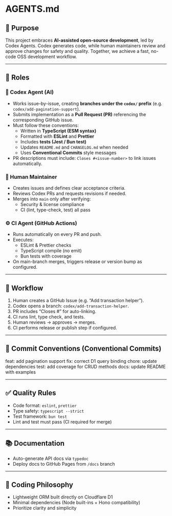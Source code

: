 # AGENTS.md

## 🎯 Purpose
This project embraces **AI-assisted open-source development**, led by Codex Agents.
Codex generates code, while human maintainers review and approve changes for safety and quality.
Together, we achieve a fast, no-code OSS development workflow.

---

## 👥 Roles

### 🤖 Codex Agent (AI)
- Works issue-by-issue, creating **branches under the `codex/` prefix** (e.g. `codex/add-pagination-support`).
- Submits implementation as a **Pull Request (PR)** referencing the corresponding GitHub issue.
- Must follow these conventions:
  - Written in **TypeScript (ESM syntax)**
  - Formatted with **ESLint** and **Prettier**
  - Includes **tests (Jest / Bun test)**
  - Updates `README.md` and `CHANGELOG.md` when needed
  - Uses **Conventional Commits** style messages
- PR descriptions must include:
  `Closes #<issue-number>` to link issues automatically.

### 👤 Human Maintainer
- Creates issues and defines clear acceptance criteria.
- Reviews Codex PRs and requests revisions if needed.
- Merges into `main` only after verifying:
  - Security & license compliance
  - CI (lint, type-check, test) all pass

### ⚙️ CI Agent (GitHub Actions)
- Runs automatically on every PR and push.
- Executes:
  - ESLint & Prettier checks
  - TypeScript compile (no emit)
  - Bun tests with coverage
- On main-branch merges, triggers release or version bump as configured.

---

## 🔁 Workflow
1. Human creates a GitHub Issue (e.g. “Add transaction helper”).
2. Codex opens a branch: `codex/add-transaction-helper`.
3. PR includes “Closes #<issue-number>” for auto-linking.
4. CI runs lint, type check, and tests.
5. Human reviews → approves → merges.
6. CI performs release or publish step if configured.

---

## 🧩 Commit Conventions (Conventional Commits)
feat: add pagination support
fix: correct D1 query binding
chore: update dependencies
test: add coverage for CRUD methods
docs: update README with examples

---

## ✅ Quality Rules
- Code format: `eslint`, `prettier`
- Type safety: `typescript --strict`
- Test framework: `bun test`
- Lint and test must pass (CI required for merge)

---

## 📚 Documentation
- Auto-generate API docs via `typedoc`
- Deploy docs to GitHub Pages from `/docs` branch

---

## 💬 Coding Philosophy
- Lightweight ORM built directly on Cloudflare D1
- Minimal dependencies (Node built-ins + Hono compatibility)
- Prioritize clarity and simplicity
